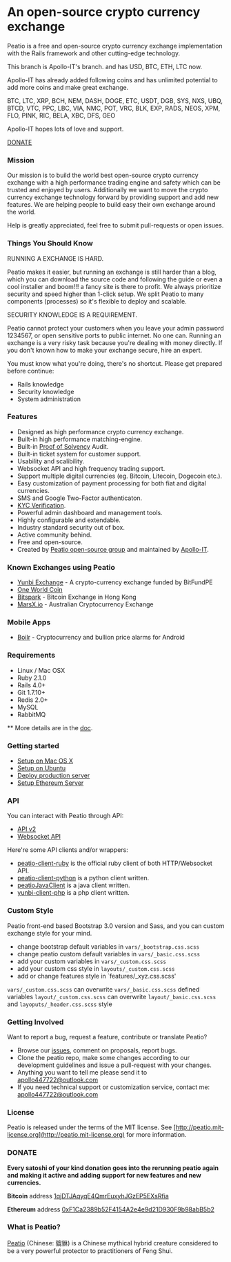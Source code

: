An open-source crypto currency exchange
=====================================

Peatio is a free and open-source crypto currency exchange implementation with the Rails framework and other cutting-edge technology.

This branch is Apollo-IT's branch. and has USD, BTC, ETH, LTC now.

Apollo-IT has already added following coins and has unlimited potential to add more coins and make great exchange.

BTC, LTC, XRP, BCH, NEM, DASH, DOGE, ETC, USDT, DGB, SYS, NXS, UBQ, BTCD, VTC, PPC, LBC, VIA, NMC, POT, VRC, BLK, EXP, RADS, NEOS, XPM, FLO, PINK, RIC, BELA, XBC, DFS, GEO

Apollo-IT hopes lots of love and support. 

[DONATE](https://github.com/Apollo-IT/peatio#donate)


### Mission

Our mission is to build the world best open-source crypto currency exchange with a high performance trading engine and safety which can be trusted and enjoyed by users. Additionally we want to move the crypto currency exchange technology forward by providing support and add new features. We are helping people to build easy their own exchange around the world.

Help is greatly appreciated, feel free to submit pull-requests or open issues.


### Things You Should Know ###

RUNNING A EXCHANGE IS HARD.

Peatio makes it easier, but running an exchange is still harder than a blog, which you can download the source code and following the guide or even a cool installer and boom!!! a fancy site is there to profit. We always prioritize security and speed higher than 1-click setup. We split Peatio to many components (processes) so it's flexible to deploy and scalable.

SECURITY KNOWLEDGE IS A REQUIREMENT.

Peatio cannot protect your customers when you leave your admin password 1234567, or open sensitive ports to public internet. No one can. Running an exchange is a very risky task because you're dealing with money directly. If you don't known how to make your exchange secure, hire an expert.

You must know what you're doing, there's no shortcut. Please get prepared before continue:

* Rails knowledge
* Security knowledge
* System administration


### Features

* Designed as high performance crypto currency exchange.
* Built-in high performance matching-engine.
* Built-in [Proof of Solvency](https://iwilcox.me.uk/2014/proving-bitcoin-reserves) Audit.
* Built-in ticket system for customer support.
* Usability and scalibility.
* Websocket API and high frequency trading support.
* Support multiple digital currencies (eg. Bitcoin, Litecoin, Dogecoin etc.).
* Easy customization of payment processing for both fiat and digital currencies.
* SMS and Google Two-Factor authenticaton.
* [KYC Verification](http://en.wikipedia.org/wiki/Know_your_customer).
* Powerful admin dashboard and management tools.
* Highly configurable and extendable.
* Industry standard security out of box.
* Active community behind.
* Free and open-source.
* Created by [Peatio open-source group](http://peat.io) and maintained by [Apollo-IT](https://github.com/Apollo-IT).


### Known Exchanges using Peatio

* [Yunbi Exchange](https://yunbi.com) - A crypto-currency exchange funded by BitFundPE
* [One World Coin](https://oneworldcoin.com)
* [Bitspark](https://bitspark.io) - Bitcoin Exchange in Hong Kong
* [MarsX.io](https://acx.io) - Australian Cryptocurrency Exchange

### Mobile Apps ###

* [Boilr](https://github.com/Apollo-IT/boilr) - Cryptocurrency and bullion price alarms for Android

### Requirements

* Linux / Mac OSX
* Ruby 2.1.0
* Rails 4.0+
* Git 1.7.10+
* Redis 2.0+
* MySQL
* RabbitMQ

** More details are in the [doc](doc).


### Getting started

* [Setup on Mac OS X](doc/setup-local-osx.md)
* [Setup on Ubuntu](doc/setup-local-ubuntu.md)
* [Deploy production server](doc/deploy-production-server.md)
* [Setup Ethereum Server](doc/eth.md)

### API

You can interact with Peatio through API:

* [API v2](http://demo.peat.io/documents/api_v2?lang=en)
* [Websocket API](http://demo.peat.io/documents/websocket_api)

Here're some API clients and/or wrappers:

* [peatio-client-ruby](https://github.com/Apollo-IT/peatio-client-ruby) is the official ruby client of both HTTP/Websocket API.
* [peatio-client-python](https://github.com/Apollo-IT/peatio-client-python) is a python client written.
* [peatioJavaClient](https://github.com/Apollo-IT/peatioJavaClient.git) is a java client written.
* [yunbi-client-php](https://github.com/Apollo-IT/yunbi-client-php) is a php client written.

### Custom Style

Peatio front-end based Bootstrap 3.0 version and Sass, and you can custom exchange style for your mind.

* change bootstrap default variables in `vars/_bootstrap.css.scss`
* change peatio custom default variables in `vars/_basic.css.scss`
* add your custom variables in `vars/_custom.css.scss`
* add your custom css style in `layouts/_custom.css.scss`
* add or change features style in `features/_xyz.css.scss'

`vars/_custom.css.scss` can overwrite `vars/_basic.css.scss` defined variables
`layout/_custom.css.scss` can overwrite `layout/_basic.css.scss` and `layoputs/_header.css.scss` style

### Getting Involved

Want to report a bug, request a feature, contribute or translate Peatio?

* Browse our [issues](https://github.com/Apollo-IT/peatio/issues), comment on proposals, report bugs.
* Clone the peatio repo, make some changes according to our development guidelines and issue a pull-request with your changes.
* Anything you want to tell me please send it to [apollo447722@outlook.com](mailto:apollo447722@outlook.com)
* If you need technical support or customization service, contact me: [apollo447722@outlook.com](mailto:apollo447722@outlook.com)


### License

Peatio is released under the terms of the MIT license. See [http://peatio.mit-license.org](http://peatio.mit-license.org) for more information.


### DONATE

**Every satoshi of your kind donation goes into the rerunning peatio again and making it active and adding support for new features and new 
currencies.**

**Bitcoin** address [1qjDTJAqyqE4QmrEuxyhJGzEP5EXsRfia](https://blockchain.info/address/1qjDTJAqyqE4QmrEuxyhJGzEP5EXsRfia)

**Ethereum** address [0xF1Ca2389b52F4154A2e4e9d21D930F9b98abB5b2](https://etherscan.io/address/0xF1Ca2389b52F4154A2e4e9d21D930F9b98abB5b2)


### What is Peatio?

[Peatio](http://en.wikipedia.org/wiki/Pixiu) (Chinese: 貔貅) is a Chinese mythical hybrid creature considered to be a very powerful protector to practitioners of Feng Shui.




